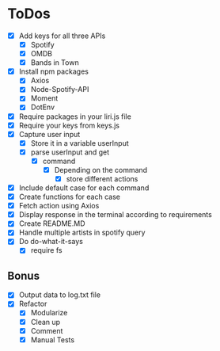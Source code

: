 # ToDos

- [x] Add keys for all three APIs
  - [x] Spotify
  - [x] OMDB
  - [x] Bands in Town
- [x] Install npm packages
  - [x] Axios
  - [x] Node-Spotify-API
  - [x] Moment
  - [x] DotEnv
- [x] Require packages in your liri.js file
- [x] Require your keys from keys.js
- [x] Capture user input
  - [x] Store it in a variable userInput
  - [x] parse userInput and get
    - [x] command
      - [x] Depending on the command
        - [x] store different actions
- [x] Include default case for each command
- [x] Create functions for each case
- [x] Fetch action using Axios
- [x] Display response in the terminal according to requirements
- [x] Create README.MD  
- [x] Handle multiple artists in spotify query
- [x] Do do-what-it-says
  - [x] require fs

## Bonus

- [x] Output data to log.txt file
- [x] Refactor
  - [x] Modularize
  - [x] Clean up
  - [x] Comment
  - [x] Manual Tests